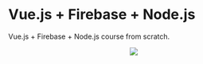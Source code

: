 # Vue.js + Firebase + Node.js

Vue.js + Firebase + Node.js course from scratch.

<p align="center">
<img src="https://1.bp.blogspot.com/-tQjFWjhoi8g/XTlFvSQ16XI/AAAAAAAAWj4/up-yVQ3rSBAcMID0ZcYLYLOhaK3kAIYgQCLcBGAs/s640/2205298_d754_4.jpg">
</p>
